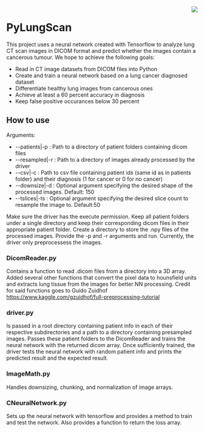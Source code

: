 <img src="https://thumb7.shutterstock.com/display_pic_with_logo/167811904/767060047/stock-photo-portrait-of-doctor-in-blue-uniform-with-his-thumbs-up-isolated-over-white-background-people-767060047.jpg" align="right"/>

# PyLungScan
This project uses a neural network created with Tensorflow to analyze lung CT 
scan images in DICOM format and predict whether the images contain a cancerous tumour.
We hope to achieve the following goals:
 * Read in CT image datasets from DICOM files into Python
 * Create and train a neural network based on a lung cancer diagnosed dataset
 * Differentiate healthy lung images from cancerous ones
 * Achieve at least a 60 percent accuracy in diagnosis
 * Keep false positive occurances below 30 percent

## How to use
Arguments:
 * --patients|-p : Path to a directory of patient folders containing dicom files
 * --resampled|-r : Path to a directory of images already processed by the driver
 * --csv|-c : Path to csv file containing patient ids (same id as in patients folder) and their diagnosis (1 for cancer or 0 for no cancer)
 * --downsize|-d : Optional argument specifying the desired shape of the processed images. Default: 150
 * --tslices|-ts : Optional argument specifying the desired slice count to resample the image to. Default:50
 
 Make sure the driver has the execute permission. Keep all patient folders under a single directory and keep their corresponding dicom files in their appropriate patient folder. Create a directory to store the .npy files of the processed images. Provide the -p and -r arguments and run. Currently, the driver only preprocessess the images.

### DicomReader.py
Contains a function to read .dicom files from a directory into a 3D array. Added 
several other functions that convert the pixel data to hounsfield units and extracts lung
tissue from the images for better NN processing. 
Credit for said functions goes to Guido Zuidhof https://www.kaggle.com/gzuidhof/full-preprocessing-tutorial

### driver.py
Is passed in a root directory containing patient info in each of their respective 
subdirectories and a path to a directory containing presampled images. Passes these 
patient folders to the DicomReader and trains the neural network with the returned 
dicom array. Once sufficiently trained, the driver tests the neural network with 
random patient info and prints the predicted result and the expected result.

### ImageMath.py
Handles downsizing, chunking, and normalization of image arrays.

### CNeuralNetwork.py
Sets up the neural network with tensorflow and provides a method to train and test the 
network. Also provides a function to return the loss array.
